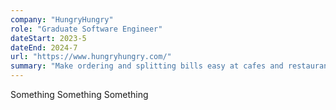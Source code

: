```yaml
---
company: "HungryHungry"
role: "Graduate Software Engineer"
dateStart: 2023-5
dateEnd: 2024-7
url: "https://www.hungryhungry.com/"
summary: "Make ordering and splitting bills easy at cafes and restaurants." 
---
```

Something Something Something
